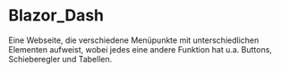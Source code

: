 # Blazor_Dash
Eine Webseite, die verschiedene Menüpunkte mit unterschiedlichen Elementen aufweist, wobei jedes eine andere Funktion hat u.a. Buttons, Schieberegler und Tabellen.
